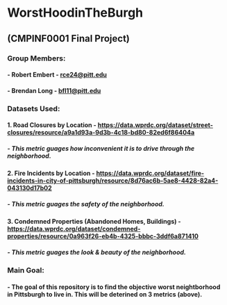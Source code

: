 # WorstHoodinTheBurgh
## (CMPINF0001 Final Project)

### Group Members:
#### - Robert Embert - rce24@pitt.edu
#### - Brendan Long - bfl11@pitt.edu


### Datasets Used:
#### 1. Road Closures by Location - https://data.wprdc.org/dataset/street-closures/resource/a9a1d93a-9d3b-4c18-bd80-82ed6f86404a
##### - This metric guages how inconvenient it is to drive through the neighborhood.
#### 2. Fire Incidents by Location - https://data.wprdc.org/dataset/fire-incidents-in-city-of-pittsburgh/resource/8d76ac6b-5ae8-4428-82a4-043130d17b02
##### - This metric guages the safety of the neighborhood.
#### 3. Condemned Properties (Abandoned Homes, Buildings) - https://data.wprdc.org/dataset/condemned-properties/resource/0a963f26-eb4b-4325-bbbc-3ddf6a871410
##### - This metric guages the look & beauty of the neighborhood.

### Main Goal:
#### - The goal of this repository is to find the objective worst neightborhood in Pittsburgh to live in. This will be deterined on 3 metrics (above).
